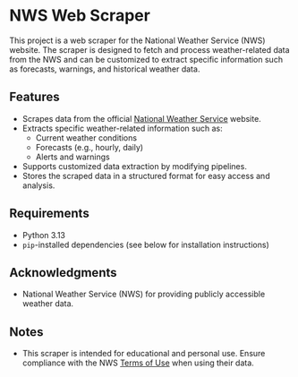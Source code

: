 # NWS Web Scraper

This project is a web scraper for the National Weather Service (NWS) website. The scraper is designed to fetch and process weather-related data from the NWS and can be customized to extract specific information such as forecasts, warnings, and historical weather data.

## Features

- Scrapes data from the official [National Weather Service](https://www.weather.gov/) website.
- Extracts specific weather-related information such as:
  - Current weather conditions
  - Forecasts (e.g., hourly, daily)
  - Alerts and warnings
- Supports customized data extraction by modifying pipelines.
- Stores the scraped data in a structured format for easy access and analysis.

## Requirements

- Python 3.13
- `pip`-installed dependencies (see below for installation instructions)

## Acknowledgments

- National Weather Service (NWS) for providing publicly accessible weather data.

## Notes

- This scraper is intended for educational and personal use. Ensure compliance with the NWS [Terms of Use](https://www.weather.gov/disclaimer) when using their data.
